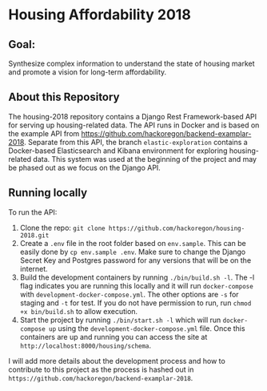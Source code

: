 # Housing Affordability 2018

## Goal:
Synthesize complex information to understand the state of housing market and promote a vision for long-term affordability.

## About this Repository
The housing-2018 repository contains a Django Rest Framework-based API for serving up housing-related data. The API runs in Docker and is based on the example API from https://github.com/hackoregon/backend-examplar-2018. Separate from this API, the branch `elastic-exploration` contains a Docker-based Elasticsearch and Kibana environment for exploring housing-related data. This system was used at the beginning of the project and may be phased out as we focus on the Django API.

## Running locally
To run the API:
1. Clone the repo: `git clone https://github.com/hackoregon/housing-2018.git`
2. Create a `.env` file in the root folder based on `env.sample`. This can be easily done by `cp env.sample .env`. Make sure to change the Django Secret Key and Postgres password for any versions that will be on the internet.
3. Build the development containers by running `./bin/build.sh -l`. The -l flag indicates you are running this locally and it will run `docker-compose` with `development-docker-compose.yml`. The other options are `-s` for staging and `-t` for test. If you do not have permission to run, run `chmod +x bin/build.sh` to allow execution.
4. Start the project by running `./bin/start.sh -l` which will run `docker-compose up` using the `development-docker-compose.yml` file. Once this containers are up and running you can access the site at `http://localhost:8000/housing/schema`.

I will add more details about the development process and how to contribute to this project as the process is hashed out in `https://github.com/hackoregon/backend-examplar-2018`.
